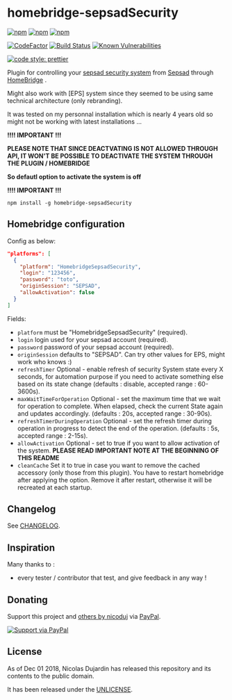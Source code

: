 # homebridge-sepsadSecurity

[![npm](https://img.shields.io/npm/v/homebridge-sepsadSecurity.svg)](https://www.npmjs.com/package/homebridge-sepsadSecurity)
[![npm](https://img.shields.io/npm/dw/homebridge-sepsadSecurity.svg)](https://www.npmjs.com/package/homebridge-sepsadSecurity)
[![npm](https://img.shields.io/npm/dt/homebridge-sepsadSecurity.svg)](https://www.npmjs.com/package/homebridge-sepsadSecurity)

[![CodeFactor](https://www.codefactor.io/repository/github/nicoduj/homebridge-sepsadSecurity/badge)](https://www.codefactor.io/repository/github/nicoduj/homebridge-sepsadSecurity)
[![Build Status](https://travis-ci.com/nicoduj/homebridge-sepsadSecurity.svg?branch=master)](https://travis-ci.com/nicoduj/homebridge-sepsadSecurity)
[![Known Vulnerabilities](https://snyk.io/test/github/nicoduj/homebridge-sepsadSecurity/badge.svg?targetFile=package.json)](https://snyk.io/test/github/nicoduj/homebridge-sepsadSecurity?targetFile=package.json)

[![code style: prettier](https://img.shields.io/badge/code_style-prettier-ff69b4.svg?style=flat-square)](https://github.com/prettier/prettier)

Plugin for controlling your [sepsad security system](https://www.sepsad-telesurveillance.fr/telesurveillance-integrale.aspx) from [Sepsad](https://www.sepsad-telesurveillance.fr) through [HomeBridge](https://github.com/nfarina/homebridge) .

Might also work with [EPS] system since they seemed to be using same technical architecture (only rebranding).

It was tested on my personnal installation which is nearly 4 years old so might not be working with latest installations ...

**!!!! IMPORTANT !!!**

**PLEASE NOTE THAT SINCE DEACTVATING IS NOT ALLOWED THROUGH API, IT WON'T BE POSSIBLE TO DEACTIVATE THE SYSTEM THROUGH THE PLUGIN / HOMEBRIDGE**

**So defautl option to activate the system is off**

**!!!! IMPORTANT !!!**

`npm install -g homebridge-sepsadSecurity`

## Homebridge configuration

Config as below:

```json
"platforms": [
  {
    "platform": "HomebridgeSepsadSecurity",
    "login": "123456",
    "password": "toto",
    "originSession": "SEPSAD",
    "allowActivation": false
  }
]
```

Fields:

- `platform` must be "HomebridgeSepsadSecurity" (required).
- `login` login used for your sepsad account (required).
- `password` password of your sepsad account (required).
- `originSession` defaults to "SEPSAD". Can try other values for EPS, might work who knows :)
- `refreshTimer` Optional - enable refresh of security System state every X seconds, for automation purpose if you need to activate something else based on its state change (defaults : disable, accepted range : 60-3600s).
- `maxWaitTimeForOperation` Optional - set the maximum time that we wait for operation to complete. When elapsed, check the current State again and updates accordingly. (defaults : 20s, accepted range : 30-90s).
- `refreshTimerDuringOperation` Optional - set the refresh timer during operation in progress to detect the end of the operation. (defaults : 5s, accepted range : 2-15s).
- `allowActivation` Optional - set to true if you want to allow activation of the system. **PLEASE READ IMPORTANT NOTE AT THE BEGINNING OF THIS README**
- `cleanCache` Set it to true in case you want to remove the cached accessory (only those from this plugin). You have to restart homebridge after applying the option. Remove it after restart, otherwise it will be recreated at each startup.

## Changelog

See [CHANGELOG][].

[changelog]: CHANGELOG.md

## Inspiration

Many thanks to :

- every tester / contributor that test, and give feedback in any way !

## Donating

Support this project and [others by nicoduj][nicoduj-projects] via [PayPal][paypal-nicoduj].

[![Support via PayPal][paypal-button]][paypal-nicoduj]

[nicoduj-projects]: https://github.com/nicoduj/
[paypal-button]: https://img.shields.io/badge/Donate-PayPal-green.svg
[paypal-nicoduj]: https://www.paypal.me/nicoduj/2.50

## License

As of Dec 01 2018, Nicolas Dujardin has released this repository and its contents to the public domain.

It has been released under the [UNLICENSE][].

[unlicense]: LICENSE
